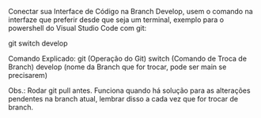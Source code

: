 Conectar sua Interface de Código na Branch Develop, usem o comando na interfaze que preferir desde que seja um terminal, exemplo para o powershell do Visual Studio Code com git:

git switch develop

Comando Explicado: git (Operação do Git) switch (Comando de Troca de Branch) develop (nome da Branch que for trocar, pode ser main se precisarem)

Obs.: Rodar git pull antes. Funciona quando há solução para as alterações pendentes na branch atual, lembrar disso a cada vez que for trocar de branch.
